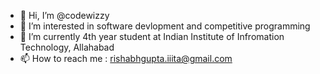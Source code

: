 - 👋 Hi, I’m @codewizzy
- 👀 I’m interested in software devlopment and competitive programming
- 🌱 I’m currently 4th year student at Indian Institute of Infromation Technology, Allahabad
- 📫 How to reach me : rishabhgupta.iiita@gmail.com

<!---
codewizzy/codewizzy is a ✨ special ✨ repository because its `README.md` (this file) appears on your GitHub profile.
You can click the Preview link to take a look at your changes.
--->
